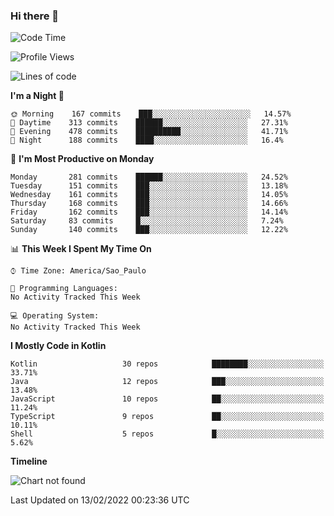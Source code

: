 ### Hi there 👋

<!--
**fernandonogueira/fernandonogueira** is a ✨ _special_ ✨ repository because its `README.md` (this file) appears on your GitHub profile.

Here are some ideas to get you started:

- 🔭 I’m currently working on ...
- 🌱 I’m currently learning ...
- 👯 I’m looking to collaborate on ...
- 🤔 I’m looking for help with ...
- 💬 Ask me about ...
- 📫 How to reach me: ...
- 😄 Pronouns: ...
- ⚡ Fun fact: ...
-->

<!--START_SECTION:waka-->
![Code Time](http://img.shields.io/badge/Code%20Time-1%2C196%20hrs%2017%20mins-blue)

![Profile Views](http://img.shields.io/badge/Profile%20Views-2-blue)

![Lines of code](https://img.shields.io/badge/From%20Hello%20World%20I%27ve%20Written-354%20Thousand%20lines%20of%20code-blue)

**I'm a Night 🦉** 

```text
🌞 Morning    167 commits    ███░░░░░░░░░░░░░░░░░░░░░░   14.57% 
🌆 Daytime    313 commits    ██████░░░░░░░░░░░░░░░░░░░   27.31% 
🌃 Evening    478 commits    ██████████░░░░░░░░░░░░░░░   41.71% 
🌙 Night      188 commits    ████░░░░░░░░░░░░░░░░░░░░░   16.4%

```
📅 **I'm Most Productive on Monday** 

```text
Monday       281 commits    ██████░░░░░░░░░░░░░░░░░░░   24.52% 
Tuesday      151 commits    ███░░░░░░░░░░░░░░░░░░░░░░   13.18% 
Wednesday    161 commits    ███░░░░░░░░░░░░░░░░░░░░░░   14.05% 
Thursday     168 commits    ███░░░░░░░░░░░░░░░░░░░░░░   14.66% 
Friday       162 commits    ███░░░░░░░░░░░░░░░░░░░░░░   14.14% 
Saturday     83 commits     █░░░░░░░░░░░░░░░░░░░░░░░░   7.24% 
Sunday       140 commits    ███░░░░░░░░░░░░░░░░░░░░░░   12.22%

```


📊 **This Week I Spent My Time On** 

```text
⌚︎ Time Zone: America/Sao_Paulo

💬 Programming Languages: 
No Activity Tracked This Week

💻 Operating System: 
No Activity Tracked This Week

```

**I Mostly Code in Kotlin** 

```text
Kotlin                   30 repos            ████████░░░░░░░░░░░░░░░░░   33.71% 
Java                     12 repos            ███░░░░░░░░░░░░░░░░░░░░░░   13.48% 
JavaScript               10 repos            ██░░░░░░░░░░░░░░░░░░░░░░░   11.24% 
TypeScript               9 repos             ██░░░░░░░░░░░░░░░░░░░░░░░   10.11% 
Shell                    5 repos             █░░░░░░░░░░░░░░░░░░░░░░░░   5.62%

```


**Timeline**

![Chart not found](https://raw.githubusercontent.com/fernandonogueira/fernandonogueira/master/charts/bar_graph.png) 


 Last Updated on 13/02/2022 00:23:36 UTC
<!--END_SECTION:waka-->
